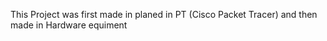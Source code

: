 This Project was first made in planed in PT (Cisco Packet Tracer) and then made in Hardware equiment
